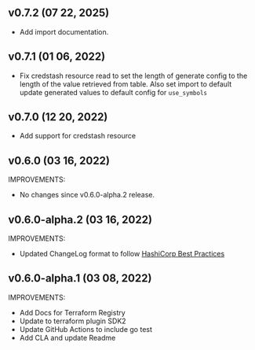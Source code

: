 ## v0.7.2 (07 22, 2025)

- Add import documentation.

## v0.7.1 (01 06, 2022)

- Fix credstash resource read to set the length of generate config to the length of the value retrieved from table. Also set import to default update generated values to default config for `use_symbols`

## v0.7.0 (12 20, 2022)

- Add support for credstash resource

## v0.6.0 (03 16, 2022)

IMPROVEMENTS:

- No changes since v0.6.0-alpha.2 release.

## v0.6.0-alpha.2 (03 16, 2022)

IMPROVEMENTS:

- Updated ChangeLog format to follow [HashiCorp Best Practices](https://www.terraform.io/plugin/sdkv2/best-practices/versioning#changelog-specification)

## v0.6.0-alpha.1 (03 08, 2022)

IMPROVEMENTS:

- Add Docs for Terraform Registry
- Update to terraform plugin SDK2
- Update GitHub Actions to include go test
- Add CLA and update Readme

## v0.5.2 (02 25, 2022)

IMPROVEMENTS:

- Forked Project from [terraform-mars](https://github.com/terraform-mars/terraform-provider-credstash)
- This release has been updated to use go 1.16.
- Darwin ARM64 Builds are now available.
